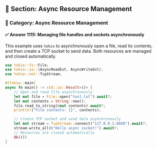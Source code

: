 ## 📘 Section: Async Resource Management  
### 🔹 Category: Async Resource Management  
#### ✅ Answer 1115: Managing file handles and sockets asynchronously

This example uses `tokio` to asynchronously open a file, read its contents, and then create a TCP socket to send data. Both resources are managed and closed automatically.

```rust
use tokio::fs::File;
use tokio::io::{AsyncReadExt, AsyncWriteExt};
use tokio::net::TcpStream;

#[tokio::main]
async fn main() -> std::io::Result<()> {
    // Open and read file asynchronously
    let mut file = File::open("test.txt").await?;
    let mut contents = String::new();
    file.read_to_string(&mut contents).await?;
    println!("File contents: {}", contents);

    // Create TCP socket and send data asynchronously
    let mut stream = TcpStream::connect("127.0.0.1:8080").await?;
    stream.write_all(b"Hello async socket!").await?;
    // Resources are closed automatically
    Ok(())
}
```
